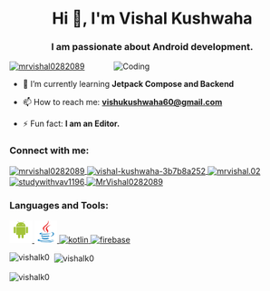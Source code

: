 <h1 align="center">Hi 👋, I'm Vishal Kushwaha</h1>
<h3 align="center">I am passionate about Android development.</h3>

<img align="right" alt="Coding" width="320" src="https://github.com/user-attachments/assets/63bdb3e3-36ce-481a-a1e3-96fa6ebc49b5">

<p align="left"> 
  <a href="https://twitter.com/mrvishal0282089" target="blank">
    <img src="https://img.shields.io/twitter/follow/mrvishal0282089?logo=twitter&style=for-the-badge" alt="mrvishal0282089" />
  </a> 
</p>

- 🌱 I’m currently learning **Jetpack Compose and Backend**

- 📫 How to reach me: **vishukushwaha60@gmail.com**

- ⚡ Fun fact: **I am an Editor.**

<h3 align="left">Connect with me:</h3>
<p align="left">
<a href="https://twitter.com/mrvishal0282089" target="blank">
  <img align="center" src="https://raw.githubusercontent.com/rahuldkjain/github-profile-readme-generator/master/src/images/icons/Social/twitter.svg" alt="mrvishal0282089" height="30" width="40" />
</a>
<a href="https://www.linkedin.com/in/vishal-kushwaha-3b7b8a252/" target="blank">
  <img align="center" src="https://raw.githubusercontent.com/rahuldkjain/github-profile-readme-generator/master/src/images/icons/Social/linked-in-alt.svg" alt="vishal-kushwaha-3b7b8a252" height="30" width="40" />
</a>
<a href="https://www.instagram.com/mrvishal.02" target="blank">
  <img align="center" src="https://raw.githubusercontent.com/rahuldkjain/github-profile-readme-generator/master/src/images/icons/Social/instagram.svg" alt="mrvishal.02" height="30" width="40" />
</a>
<a href="https://www.youtube.com/@studywithvav1196" target="blank">
  <img align="center" src="https://raw.githubusercontent.com/rahuldkjain/github-profile-readme-generator/master/src/images/icons/Social/youtube.svg" alt="studywithvav1196" height="30" width="40" />
</a>
<a href="https://discord.gg/MrVishal0282089" target="blank">
  <img align="center" src="https://raw.githubusercontent.com/rahuldkjain/github-profile-readme-generator/master/src/images/icons/Social/discord.svg" alt="MrVishal0282089" height="30" width="40" />
</a>
</p>

<h3 align="left">Languages and Tools:</h3>
<p align="left">
  <a href="https://developer.android.com" target="_blank" rel="noreferrer">
    <img src="https://raw.githubusercontent.com/devicons/devicon/master/icons/android/android-original-wordmark.svg" alt="android" width="40" height="40"/> 
  </a> 
  <a href="https://www.java.com" target="_blank" rel="noreferrer">
    <img src="https://raw.githubusercontent.com/devicons/devicon/master/icons/java/java-original.svg" alt="java" width="40" height="40"/> 
  </a> 
  <a href="https://kotlinlang.org" target="_blank" rel="noreferrer">
    <img src="https://www.vectorlogo.zone/logos/kotlinlang/kotlinlang-icon.svg" alt="kotlin" width="40" height="40"/> 
  </a> 
  <a href="https://firebase.google.com/" target="_blank" rel="noreferrer">
    <img src="https://www.vectorlogo.zone/logos/firebase/firebase-icon.svg" alt="firebase" width="40" height="40"/> 
  </a> 
</p>

<p>
  <img align="left" src="https://github-readme-stats.vercel.app/api/top-langs?username=vishalk0&show_icons=true&locale=en&layout=compact" alt="vishalk0" />
</p>

<p>&nbsp;
  <img align="center" src="https://github-readme-stats.vercel.app/api?username=vishalk0&show_icons=true&locale=en" alt="vishalk0" />
</p>

<p>
  <img align="center" src="https://github-readme-streak-stats.herokuapp.com/?user=vishalk0&" alt="vishalk0" />
</p>
